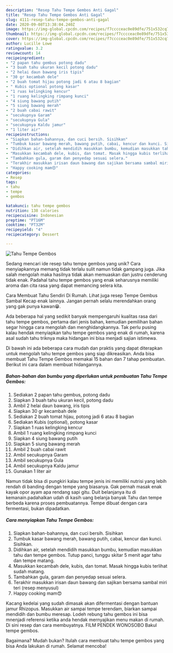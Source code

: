 ```yaml
---
description: "Resep Tahu Tempe Gembos Anti Gagal"
title: "Resep Tahu Tempe Gembos Anti Gagal"
slug: 4111-resep-tahu-tempe-gembos-anti-gagal
date: 2020-09-08T13:38:04.240Z
image: https://img-global.cpcdn.com/recipes/f7cccceac0e89dfe/751x532cq70/tahu-tempe-gembos-foto-resep-utama.jpg
thumbnail: https://img-global.cpcdn.com/recipes/f7cccceac0e89dfe/751x532cq70/tahu-tempe-gembos-foto-resep-utama.jpg
cover: https://img-global.cpcdn.com/recipes/f7cccceac0e89dfe/751x532cq70/tahu-tempe-gembos-foto-resep-utama.jpg
author: Lucille Lowe
ratingvalue: 3.2
reviewcount: 14
recipeingredient:
- "2 papan tahu gembus potong dadu"
- "3 buah tahu ukuran kecil potong dadu"
- "2 helai daun bawang iris tipis"
- "30 gr kecambah dele"
- "2 buah tomat hijau potong jadi 6 atau 8 bagian"
- " Kubis optional potong kasar"
- "1 ruas kelingking kencur"
- "1 ruang kelingking rimpang kunci"
- "4 siung bawang putih"
- "5 siung bawang merah"
- "2 buah cabai rawit"
- "secukupnya Garam"
- "secukupnya Gula"
- "secukupnya Kaldu jamur"
- "1 liter air"
recipeinstructions:
- "Siapkan bahan-bahannya, dan cuci bersih. Sisihkan"
- "Tumbuk kasar bawang merah, bawang putih, cabai, kencur dan kunci. Sisihkan."
- "Didihkan air, setelah mendidih masukkan bumbu, kemudian masukkan tahu dan tempe gembos. Tutup panci, tunggu skitar 5 menit agar tahu dan tempe matang."
- "Masukkan kecambah dele, kubis, dan tomat. Masak hingga kubis terlihat sudah matang."
- "Tambahkan gula, garam dan penyedap sesuai selera."
- "Terakhir masukkan irisan daun bawang dan sajikan bersama sambal miri teri (resep menyusul)"
- "Happy cooking mam😍"
categories:
- Resep
tags:
- tahu
- tempe
- gembos

katakunci: tahu tempe gembos 
nutrition: 138 calories
recipecuisine: Indonesian
preptime: "PT16M"
cooktime: "PT32M"
recipeyield: "4"
recipecategory: Dessert

---
```



![Tahu Tempe Gembos](https://img-global.cpcdn.com/recipes/f7cccceac0e89dfe/751x532cq70/tahu-tempe-gembos-foto-resep-utama.jpg)

Sedang mencari ide resep tahu tempe gembos yang unik? Cara menyiapkannya memang tidak terlalu sulit namun tidak gampang juga. Jika salah mengolah maka hasilnya tidak akan memuaskan dan justru cenderung tidak enak. Padahal tahu tempe gembos yang enak seharusnya memiliki aroma dan cita rasa yang dapat memancing selera kita.

Cara Membuat Tahu Sendiri Di Rumah. Lihat juga resep Tempe Gembus Sambal Kecap enak lainnya. Jangan pernah selalu merendahkan orang yang gak punya kawan😁.

Ada beberapa hal yang sedikit banyak mempengaruhi kualitas rasa dari tahu tempe gembos, pertama dari jenis bahan, kemudian pemilihan bahan segar hingga cara mengolah dan menghidangkannya. Tak perlu pusing kalau hendak menyiapkan tahu tempe gembos yang enak di rumah, karena asal sudah tahu triknya maka hidangan ini bisa menjadi sajian istimewa.


Di bawah ini ada beberapa cara mudah dan praktis yang dapat diterapkan untuk mengolah tahu tempe gembos yang siap dikreasikan. Anda bisa membuat Tahu Tempe Gembos memakai 15 bahan dan 7 tahap pembuatan. Berikut ini cara dalam membuat hidangannya.

<!--inarticleads1-->

##### Bahan-bahan dan bumbu yang diperlukan untuk pembuatan Tahu Tempe Gembos:

1. Sediakan 2 papan tahu gembus, potong dadu
1. Siapkan 3 buah tahu ukuran kecil, potong dadu
1. Ambil 2 helai daun bawang, iris tipis
1. Siapkan 30 gr kecambah dele
1. Sediakan 2 buah tomat hijau, potong jadi 6 atau 8 bagian
1. Sediakan  Kubis (optional), potong kasar
1. Siapkan 1 ruas kelingking kencur
1. Ambil 1 ruang kelingking rimpang kunci
1. Siapkan 4 siung bawang putih
1. Siapkan 5 siung bawang merah
1. Ambil 2 buah cabai rawit
1. Ambil secukupnya Garam
1. Ambil secukupnya Gula
1. Ambil secukupnya Kaldu jamur
1. Gunakan 1 liter air


Namun tidak bisa di pungkiri kalau tempe jenis ini memiliki nutrisi yang lebih rendah di banding dengan tempe yang biasanya. Gak pernah masak enak kayak opor ayam apa rendang sapi gitu. Duit belanjanya itu di kemanain.padahalkan udah di kasih uang belanja banyak Tahu dan tempe berbeda karena proses pembuatannya. Tempe dibuat dengan cara fermentasi, bukan dipadatkan. 

<!--inarticleads2-->

##### Cara menyiapkan Tahu Tempe Gembos:

1. Siapkan bahan-bahannya, dan cuci bersih. Sisihkan
1. Tumbuk kasar bawang merah, bawang putih, cabai, kencur dan kunci. Sisihkan.
1. Didihkan air, setelah mendidih masukkan bumbu, kemudian masukkan tahu dan tempe gembos. Tutup panci, tunggu skitar 5 menit agar tahu dan tempe matang.
1. Masukkan kecambah dele, kubis, dan tomat. Masak hingga kubis terlihat sudah matang.
1. Tambahkan gula, garam dan penyedap sesuai selera.
1. Terakhir masukkan irisan daun bawang dan sajikan bersama sambal miri teri (resep menyusul)
1. Happy cooking mam😍


Kacang kedelai yang sudah dimasak akan difermentasi dengan bantuan jamur Rhizopus. Masukkan air sampai tempe terendam, biarkan sampai mendidih dan bumbu meresap. Lodeh rebung tahu gembos ini bisa mnenjadi referensi ketika anda hendak mernyajikan menu makan di rumah. Di sini resep dan cara membuyatnya. FILM PENDEK WONOSOBO Bakul tempe gembos. 

Bagaimana? Mudah bukan? Itulah cara membuat tahu tempe gembos yang bisa Anda lakukan di rumah. Selamat mencoba!
